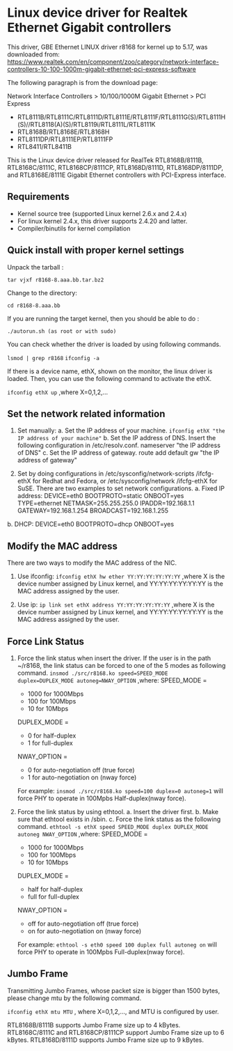 
# Linux device driver for Realtek Ethernet Gigabit controllers

This driver, GBE Ethernet LINUX driver r8168 for kernel up to 5.17, was downloaded from: https://www.realtek.com/en/component/zoo/category/network-interface-controllers-10-100-1000m-gigabit-ethernet-pci-express-software

The following paragraph is from the download page:

Network Interface Controllers > 10/100/1000M Gigabit Ethernet > PCI Express
 - RTL8111B/RTL8111C/RTL8111D/RTL8111E/RTL8111F/RTL8111G(S)/RTL8111H(S)//RTL8118(A)(S)/RTL8119i/RTL8111L/RTL8111K
 - RTL8168B/RTL8168E/RTL8168H
 - RTL8111DP/RTL8111EP/RTL8111FP
 - RTL8411/RTL8411B
 
 This is the Linux device driver released for RealTek RTL8168B/8111B, RTL8168C/8111C, RTL8168CP/8111CP, RTL8168D/8111D, RTL8168DP/8111DP, and RTL8168E/8111E Gigabit Ethernet controllers with PCI-Express interface.

## Requirements

- Kernel source tree (supported Linux kernel 2.6.x and 2.4.x)
- For linux kernel 2.4.x, this driver supports 2.4.20 and latter.
- Compiler/binutils for kernel compilation

## Quick install with proper kernel settings

Unpack the tarball :

`tar vjxf r8168-8.aaa.bb.tar.bz2`

Change to the directory:

`cd r8168-8.aaa.bb`

If you are running the target kernel, then you should be able to do :

`./autorun.sh (as root or with sudo)`

You can check whether the driver is loaded by using following commands.

`lsmod | grep r8168`
`ifconfig -a`

If there is a device name, ethX, shown on the monitor, the linux
driver is loaded. Then, you can use the following command to activate
the ethX.

`ifconfig ethX up`
,where X=0,1,2,...

## Set the network related information
1. Set manually:
 a. Set the IP address of your machine.
	`ifconfig ethX "the IP address of your machine"`
 b. Set the IP address of DNS.
   Insert the following configuration in /etc/resolv.conf.
   nameserver "the IP address of DNS"
 c. Set the IP address of gateway.
   route add default gw "the IP address of gateway"

2. Set by doing configurations in /etc/sysconfig/network-scripts /ifcfg-ethX for Redhat and Fedora, or /etc/sysconfig/network /ifcfg-ethX for SuSE. There are two examples to set network configurations.
 a. Fixed IP address:
  DEVICE=eth0
  BOOTPROTO=static
  ONBOOT=yes
  TYPE=ethernet
  NETMASK=255.255.255.0
  IPADDR=192.168.1.1
  GATEWAY=192.168.1.254
  BROADCAST=192.168.1.255
	
 b. DHCP:
  DEVICE=eth0
  BOOTPROTO=dhcp
  ONBOOT=yes

## Modify the MAC address

There are two ways to modify the MAC address of the NIC.

1. Use ifconfig:
`ifconfig ethX hw ether YY:YY:YY:YY:YY:YY`
,where X is the device number assigned by Linux kernel, and YY:YY:YY:YY:YY:YY is the MAC address assigned by the user.

2. Use ip:
`ip link set ethX address YY:YY:YY:YY:YY:YY`
,where X is the device number assigned by Linux kernel, and YY:YY:YY:YY:YY:YY is the MAC address assigned by the user.

## Force Link Status

1. Force the link status when insert the driver.
If the user is in the path ~/r8168, the link status can be forced to one of the 5 modes as following command.
`insmod ./src/r8168.ko speed=SPEED_MODE duplex=DUPLEX_MODE autoneg=NWAY_OPTION`
,where:
	SPEED_MODE = 
	- 1000 for 1000Mbps
	- 100 for 100Mbps
	- 10 for 10Mbps

	DUPLEX_MODE =
	- 0 for half-duplex
	- 1 for full-duplex
	
	NWAY_OPTION = 
	- 0 for auto-negotiation off (true force)
	- 1 for auto-negotiation on (nway force)

	For example:
	`insmod ./src/r8168.ko speed=100 duplex=0 autoneg=1`
	will force PHY to operate in 100Mpbs Half-duplex(nway force).

2. Force the link status by using ethtool.
a. Insert the driver first.
b. Make sure that ethtool exists in /sbin.
c. Force the link status as the following command.
`ethtool -s ethX speed SPEED_MODE duplex DUPLEX_MODE autoneg NWAY_OPTION`
,where:
	SPEED_MODE = 
	- 1000 for 1000Mbps
	- 100 for 100Mbps
	- 10 for 10Mbps
	
	DUPLEX_MODE = 
	- half for half-duplex
	- full for full-duplex
	
	NWAY_OPTION = 
	- off for auto-negotiation off (true force)
	- on for auto-negotiation on (nway force)

	For example:
	`ethtool -s eth0 speed 100 duplex full autoneg on`
	will force PHY to operate in 100Mpbs Full-duplex(nway force).

## Jumbo Frame
Transmitting Jumbo Frames, whose packet size is bigger than 1500 bytes, please change mtu by the following command.

`ifconfig ethX mtu MTU`
, where X=0,1,2,..., and MTU is configured by user.

RTL8168B/8111B supports Jumbo Frame size up to 4 kBytes.
RTL8168C/8111C and RTL8168CP/8111CP support Jumbo Frame size up to 6 kBytes.
RTL8168D/8111D supports Jumbo Frame size up to 9 kBytes.

